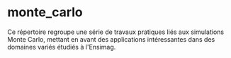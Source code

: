 # monte_carlo
Ce répertoire regroupe une série de travaux pratiques liés aux simulations Monte Carlo, mettant en avant des applications intéressantes dans des domaines variés étudiés à l'Ensimag.

